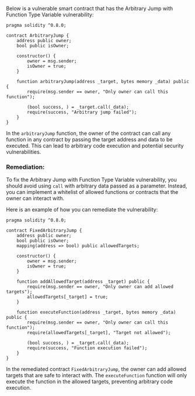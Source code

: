 Below is a vulnerable smart contract that has the Arbitrary Jump with Function Type Variable vulnerability:

```solidity
pragma solidity ^0.8.0;

contract ArbitraryJump {
    address public owner;
    bool public isOwner;

    constructor() {
        owner = msg.sender;
        isOwner = true;
    }

    function arbitraryJump(address _target, bytes memory _data) public {
        require(msg.sender == owner, "Only owner can call this function");
        
        (bool success, ) = _target.call(_data);
        require(success, "Arbitrary jump failed");
    }
}
```

In the `arbitraryJump` function, the owner of the contract can call any function in any contract by passing the target address and data to be executed. This can lead to arbitrary code execution and potential security vulnerabilities.

### Remediation:
To fix the Arbitrary Jump with Function Type Variable vulnerability, you should avoid using `call` with arbitrary data passed as a parameter. Instead, you can implement a whitelist of allowed functions or contracts that the owner can interact with.

Here is an example of how you can remediate the vulnerability:

```solidity
pragma solidity ^0.8.0;

contract FixedArbitraryJump {
    address public owner;
    bool public isOwner;
    mapping(address => bool) public allowedTargets;

    constructor() {
        owner = msg.sender;
        isOwner = true;
    }

    function addAllowedTarget(address _target) public {
        require(msg.sender == owner, "Only owner can add allowed targets");
        allowedTargets[_target] = true;
    }

    function executeFunction(address _target, bytes memory _data) public {
        require(msg.sender == owner, "Only owner can call this function");
        require(allowedTargets[_target], "Target not allowed");

        (bool success, ) = _target.call(_data);
        require(success, "Function execution failed");
    }
}
```

In the remediated contract `FixedArbitraryJump`, the owner can add allowed targets that are safe to interact with. The `executeFunction` function will only execute the function in the allowed targets, preventing arbitrary code execution.